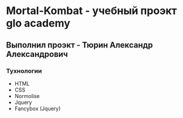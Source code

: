 # Mortal-Kombat - учебный проэкт glo academy
## Выполнил проэкт - Тюрин Александр Александрович
### Тухнологии
- HTML
- CSS
- Normolise
- Jquery
- Fancybox (Jquery)
